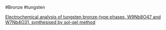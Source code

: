 
#Bronze
#tungsten

[Electrochemical analysis of tungsten bronze-type phases, W9Nb8O47 and W7Nb4O31, synthesised by sol-gel method](https://www.sciencedirect.com/science/article/abs/pii/S0921510717303215?via%3Dihub)
